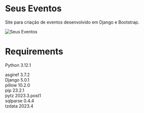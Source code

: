 # Seus Eventos

Site para criação de eventos desenvolvido em Django e Bootstrap.

![Seus Eventos](https://png.pngtree.com/png-clipart/20230626/original/pngtree-convention-event-black-and-white-greeting-corporate-crowd-vector-png-image_9227093.png)

# Requirements

Python 3.12.1

asgiref  3.7.2  
Django   5.0.1  
pillow   10.2.0  
pip      23.2.1  
pytz     2023.3.post1  
sqlparse 0.4.4  
tzdata   2023.4  
